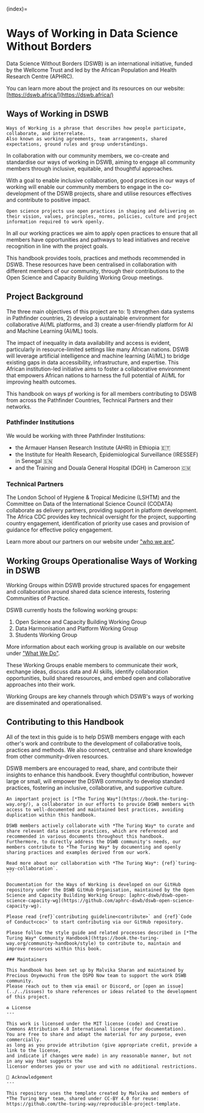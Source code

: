 (index)=
# Ways of Working in Data Science Without Borders

Data Science Without Borders (DSWB) is an international initiative, funded by the Wellcome Trust and led by the African Population and Health Research Centre (APHRC).

You can learn more about the project and its resources on our website: [https://dswb.africa/](https://dswb.africa/)

## Ways of Working in DSWB

```{note}
Ways of Working is a phrase that describes how people participate, collaborate, and interrelate. 
Also known as working agreements, team arrangements, shared expectations, ground rules and group understandings.
```

In collaboration with our community members, we co-create and standardise our ways of working in DSWB, aiming to engage all community members through inclusive, equitable, and thoughtful approaches.

With a goal to enable inclusive collaboration, good practices in our ways of working will enable our community members to engage in the co-development of the DSWB projects, share and utilise resources effectives and contribute to positive impact.

```{note}
Open science projects use open practices in shaping and delivering on their vision, values, principles, norms, policies, culture and project information required to work openly.
```

In all our working practices we aim to apply open practices to ensure that all members have opportunities and pathways to lead initiatives and receive recognition in line with the project goals.

This handbook provides tools, practices and methods recommended in DSWB.
These resources have been centralised in collaboration with different members of our community, through their contributions to the Open Science and Capacity Building Working Group meetings.

## Project Background

The three main objectives of this project are to: 1) strengthen data systems in Pathfinder countries, 2) develop a sustainable environment for collaborative AI/ML platforms, and 3) create a user-friendly platform for AI and Machine Learning (AI/ML) tools.

The impact of inequality in data availability and access is evident, particularly in resource-limited settings like many African nations. DSWB will leverage artificial intelligence and machine learning (AI/ML) to bridge existing gaps in data accessibility, infrastructure, and expertise. This African institution-led initiative aims to foster a collaborative environment that empowers African nations to harness the full potential of AI/ML for improving health outcomes.

This handbook on ways pf working is for all members contributing to DSWB from across the Pathfinder Countries, Technical Partners and their networks.

### Pathfinder Institutions

We would be working with three Pathfinder Institutions:

 - the Armauer Hansen Research Institute (AHRI) in Ethiopia 🇪🇹
 - the Institute for Health Research, Epidemiological Surveillance (IRESSEF) in Senegal 🇸🇳
 - and the Training and Douala General Hospital (DGH) in Cameroon 🇨🇲

### Technical Partners

The London School of Hygiene & Tropical Medicine (LSHTM) and the Committee on Data of the International Science Council (CODATA) collaborate as delivery partners, providing support in platform development. The Africa CDC provides key technical oversight for the project, supporting country engagement, identification of priority use cases and provision of guidance for effective policy engagement.

Learn more about our partners on our website under ["who we are"](https://dswb.africa).

## Working Groups Operationalise Ways of Working in DSWB

Working Groups within DSWB provide structured spaces for engagement and collaboration around shared data science interests, fostering Communities of Practice.

DSWB currently hosts the following working groups:

1. Open Science and Capacity Building Working Group
2. Data Harmonisation and Platform Working Group
3. Students Working Group

More information about each working group is available on our website under ["What We Do"](https://dswb.africa).

These Working Groups enable members to communicate their work, exchange ideas, discuss data and AI skills, identify collaboration opportunities, build shared resources, and embed open and collaborative approaches into their work.

Working Groups are key channels through which DSWB's ways of working are disseminated and operationalised.

## Contributing to this Handbook

All of the text in this guide is to help DSWB members engage with each other's work and contribute to the development of collaborative tools, practices and methods.
We also connect, centralise and share knowledge from other community-driven resources.

DSWB members are encouraged to read, share, and contribute their insights to enhance this handbook. Every thoughtful contribution, however large or small, will empower the DSWB community to develop standard practices, fostering an inclusive, collaborative, and supportive culture.

```{note}
An important project is [*The Turing Way*](https://book.the-turing-way.org/), a collaborator in our efforts to provide DSWB members with access to well-documented and maintained best practices, avoiding duplication within this handbook.

DSWB members actively collaborate with *The Turing Way* to curate and share relevant data science practices, which are referenced and recommended in various documents throughout this handbook. Furthermore, to directly address the DSWB community's needs, our members contribute to *The Turing Way* by documenting and openly sharing practices and examples derived from our work.

Read more about our collaboration with *The Turing Way*: {ref}`turing-way-collaboration`.
``

Documentation for the Ways of Working is developed on our GitHub repository under the DSWB GitHub Organisation, maintained by the Open Science and Capacity Building Working Group: [aphrc-dswb/dswb-open-science-capacity-wg](https://github.com/aphrc-dswb/dswb-open-science-capacity-wg).

Please read {ref}`contributing guideline<contribute>` and {ref}`Code of Conduct<coc>` to start contributing via our GitHub repository.

Please follow the style guide and related processes described in [*The Turing Way* Community Handbook](https://book.the-turing-way.org/community-handbook/style) to contribute to, maintain and improve resources within this book.

### Maintainers

This handbook has been set up by Malvika Sharan and maintained by Precious Onyewuchi from the OSPO Now team to support the work DSWB community.
Please reach out to them via email or Discord, or [open an issue](../../issues) to share references or ideas related to the development of this project.

♻️ License
---

This work is licensed under the MIT license (code) and Creative Commons Attribution 4.0 International license (for documentation).
You are free to share and adapt the material for any purpose, even commercially.
as long as you provide attribution (give appropriate credit, provide a link to the license,
and indicate if changes were made) in any reasonable manner, but not in any way that suggests the
licensor endorses you or your use and with no additional restrictions.

🤝 Acknowledgement
---

This repository uses the template created by Malvika and members of *The Turing Way* team, shared under CC-BY 4.0 for reuse: https://github.com/the-turing-way/reproducible-project-template.
